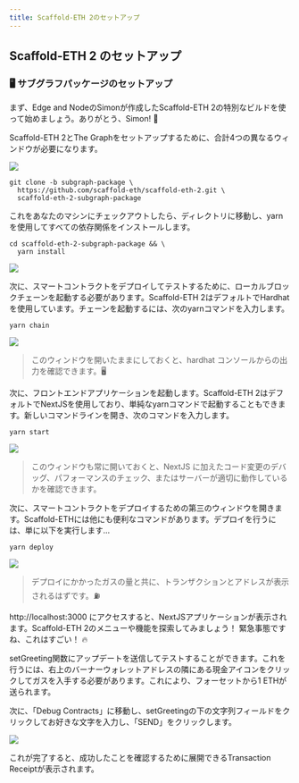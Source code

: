 ```yaml
---
title: Scaffold-ETH 2のセットアップ
---
```

## Scaffold-ETH 2 のセットアップ

### 🖥️ サブグラフパッケージのセットアップ

まず、Edge and NodeのSimonが作成したScaffold-ETH 2の特別なビルドを使って始めましょう。ありがとう、Simon! 🫡

Scaffold-ETH 2とThe Graphをセットアップするために、合計4つの異なるウィンドウが必要になります。

![](/images/TheGraph-ScaffoldEth2/section-0/0_3_1.png)

```
git clone -b subgraph-package \
  https://github.com/scaffold-eth/scaffold-eth-2.git \
  scaffold-eth-2-subgraph-package
```

これをあなたのマシンにチェックアウトしたら、ディレクトリに移動し、yarnを使用してすべての依存関係をインストールします。

```
cd scaffold-eth-2-subgraph-package && \
  yarn install
```

![](/images/TheGraph-ScaffoldEth2/section-0/0_3_2.png)

次に、スマートコントラクトをデプロイしてテストするために、ローカルブロックチェーンを起動する必要があります。Scaffold-ETH 2はデフォルトでHardhatを使用しています。チェーンを起動するには、次のyarnコマンドを入力します。

```
yarn chain
```

![](/images/TheGraph-ScaffoldEth2/section-0/0_3_3.png)

> このウィンドウを開いたままにしておくと、hardhat コンソールからの出力を確認できます。🖥️

次に、フロントエンドアプリケーションを起動します。Scaffold-ETH 2はデフォルトでNextJSを使用しており、単純なyarnコマンドで起動することもできます。新しいコマンドラインを開き、次のコマンドを入力します。

```
yarn start
```

![](/images/TheGraph-ScaffoldEth2/section-0/0_3_4.png)

> このウィンドウも常に開いておくと、NextJS に加えたコード変更のデバッグ、パフォーマンスのチェック、またはサーバーが適切に動作しているかを確認できます。

次に、スマートコントラクトをデプロイするための第三のウィンドウを開きます。Scaffold-ETHには他にも便利なコマンドがあります。デプロイを行うには、単に以下を実行します…

```
yarn deploy
```

![](/images/TheGraph-ScaffoldEth2/section-0/0_3_5.png)

> デプロイにかかったガスの量と共に、トランザクションとアドレスが表示されるはずです。⛽

http://localhost:3000 にアクセスすると、NextJSアプリケーションが表示されます。Scaffold-ETH 2のメニューや機能を探索してみましょう！ 緊急事態ですね、これはすごい！ 🔥

setGreeting関数にアップデートを送信してテストすることができます。これを行うには、右上のバーナーウォレットアドレスの隣にある現金アイコンをクリックしてガスを入手する必要があります。これにより、フォーセットから1 ETHが送られます。

次に、「Debug Contracts」に移動し、setGreetingの下の文字列フィールドをクリックしてお好きな文字を入力し、「SEND」をクリックします。

![](/images/TheGraph-ScaffoldEth2/section-0/0_3_6.png)

これが完了すると、成功したことを確認するために展開できるTransaction Receiptが表示されます。
